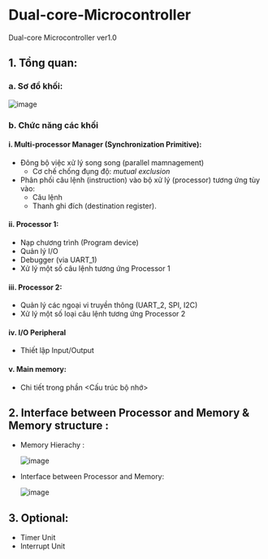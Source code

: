 # Dual-core-Microcontroller
Dual-core Microcontroller ver1.0
## 1. Tổng quan:
### a. Sơ đồ khối:

![image](https://github.com/atfox272/Dual-core-Microcontroller/assets/99324602/00fda3c4-e28f-433b-9e3b-24a0143f0bfa)

### b. Chức năng các khối
#### i. Multi-processor Manager (Synchronization Primitive):
- Đông bộ việc xử lý song song (parallel mamnagement)
  + Cơ chế chống đụng độ: _mutual exclusion_
- Phân phối câu lệnh (instruction) vào bộ xử lý (processor) tương ứng tùy vào:
  + Câu lệnh
  + Thanh ghi đích (destination register).

#### ii. Processor 1:
- Nạp chương trình (Program device)
- Quản lý I/O
- Debugger (via UART_1)
- Xử lý một số câu lệnh tương ứng Processor 1

#### iii. Processor 2:
- Quản lý các ngoại vi truyền thông (UART_2, SPI, I2C)
- Xử lý một số loại câu lệnh tương ứng Processor 2

#### iv. I/O Peripheral
- Thiết lập Input/Output

#### v. Main memory:
- Chi tiết trong phần <Cấu trúc bộ nhớ>

## 2. Interface between Processor and Memory & Memory structure :
- Memory Hierachy :

  ![image](https://github.com/atfox272/Dual-core-Microcontroller/assets/99324602/fe1c6162-6781-4c77-b61f-daee985725db)

- Interface between Processor and Memory:
  
  ![image](https://github.com/atfox272/Dual-core-Microcontroller/assets/99324602/b140daae-d70b-4a2e-aa18-c5591abcec8e)


## 3. Optional:
- Timer Unit
- Interrupt Unit
